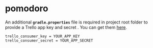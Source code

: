 # pomodoro

An additional **`gradle.properties`** file is required in project root folder to provide a Trello app key and secret . You can get them [here](https://trello.com/app-key).

```
trello_consumer_key = YOUR_APP_KEY
trello_consumer_secret = YOUR_APP_SECRET
```
